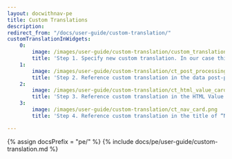 ```yaml
---
layout: docwithnav-pe
title: Custom Translations
description:  
redirect_from: "/docs/user-guide/custom-translation/"
customTranslationInWidgets:
    0:
        image: /images/user-guide/custom-translation/custom_translation.png
        title: 'Step 1. Specify new custom translation. In our case this is "widget.test".'
    1:
        image: /images/user-guide/custom-translation/ct_post_processing.png
        title: 'Step 2. Reference custom translation in the data post-processing function. Note the required syntax: {i18n:widget.test}.'
    2:
        image: /images/user-guide/custom-translation/ct_html_value_card.png
        title: 'Step 3. Reference custom translation in the HTML Value Card. Note the required syntax: {i18n:widget.test}.'
    3:
        image: /images/user-guide/custom-translation/ct_nav_card.png
        title: 'Step 4. Reference custom translation in the title of “Navigation Card”. Note the required syntax: {i18n:widget.test}.'

---
```


{% assign docsPrefix = "pe/" %}
{% include docs/pe/user-guide/custom-translation.md %}
